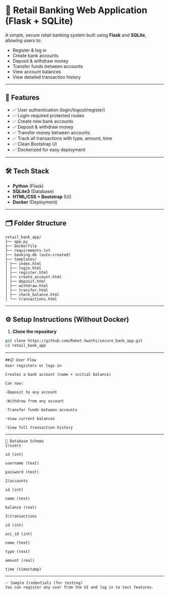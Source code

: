 # 🏦 Retail Banking Web Application (Flask + SQLite)

A simple, secure retail banking system built using **Flask** and **SQLite**, allowing users to:

- Register & log in
- Create bank accounts
- Deposit & withdraw money
- Transfer funds between accounts
- View account balances
- View detailed transaction history

---

## 🚀 Features

- ✅ User authentication (login/logout/register)
- ✅ Login-required protected routes
- ✅ Create new bank accounts
- ✅ Deposit & withdraw money
- ✅ Transfer money between accounts
- ✅ Track all transactions with type, amount, time
- ✅ Clean Bootstrap UI
- ✅ Dockerized for easy deployment

---

## 🛠 Tech Stack

- **Python** (Flask)
- **SQLite3** (Database)
- **HTML/CSS + Bootstrap** (UI)
- **Docker** (Deployment)

---

## 🗂 Folder Structure
```
retail_bank_app/
├── app.py
├── Dockerfile
├── requirements.txt
├── banking.db (auto-created)
├── templates/
│ ├── index.html
│ ├── login.html
│ ├── register.html
│ ├── create_account.html
│ ├── deposit.html
│ ├── withdraw.html
│ ├── transfer.html
│ ├── check_balance.html
│ └── transactions.html
```

---

## ⚙️ Setup Instructions (Without Docker)

1. **Clone the repository**
```bash
git clone https://github.com/Raket-Swathi/secure_bank_app.git
cd retail_bank_app
```
---
```
##📋 User Flow 
User registers or logs in

Creates a bank account (name + initial balance)

Can now:

-Deposit to any account

-Withdraw from any account

-Transfer funds between accounts

-View current balances

-View full transaction history
```
---

```
📂 Database Schema
1)users

id (int)

username (text)

password (text)

2)accounts

id (int)

name (text)

balance (real)

3)transactions

id (int)

acc_id (int)

name (text)

type (text)

amount (real)

time (timestamp)
```
---
```
✅ Sample Credentials (for testing)
You can register any user from the UI and log in to test features.
```
